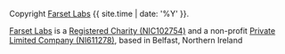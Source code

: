 
Copyright [Farset Labs](https://farsetlabs.org.uk) {{ site.time | date: '%Y' }}.

[Farset Labs](https://www.farsetlabs.org.uk/) is a [Registered Charity (NIC102754)](https://www.charitycommissionni.org.uk/charity-details/?regId=102754&subId=0) and a non-profit [Private Limited Company (NI611278)](https://beta.companieshouse.gov.uk/company/NI611278), based in Belfast, Northern Ireland 
